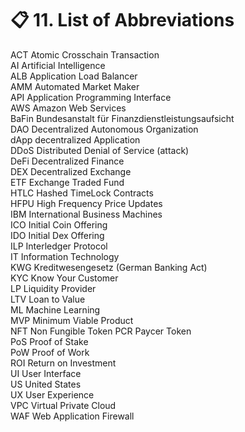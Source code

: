 # 📋 11. List of Abbreviations

ACT   Atomic Crosschain Transaction\
AI   Artificial Intelligence\
ALB   Application Load Balancer\
AMM   Automated Market Maker\
API   Application Programming Interface\
AWS   Amazon Web Services\
BaFin   Bundesanstalt für Finanzdienstleistungsaufsicht\
DAO   Decentralized Autonomous Organization\
dApp   decentralized Application\
DDoS   Distributed Denial of Service (attack)\
DeFi   Decentralized Finance\
DEX   Decentralized Exchange\
ETF   Exchange Traded Fund\
HTLC   Hashed TimeLock Contracts\
HFPU   High Frequency Price Updates\
IBM   International Business Machines\
ICO   Initial Coin Offering\
IDO   Initial Dex Offering\
ILP   Interledger Protocol\
IT   Information Technology\
KWG   Kreditwesengesetz (German Banking Act)\
KYC   Know Your Customer\
LP   Liquidity Provider\
LTV   Loan to Value\
ML   Machine Learning\
MVP   Minimum Viable Product\
NFT   Non Fungible Token PCR Paycer Token\
PoS   Proof of Stake\
PoW   Proof of Work\
ROI   Return on Investment\
UI   User Interface\
US   United States\
UX   User Experience\
VPC   Virtual Private Cloud\
WAF   Web Application Firewall
